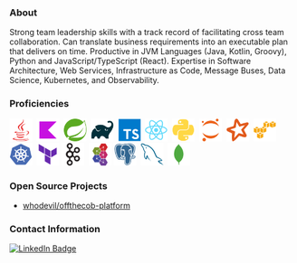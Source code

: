 ### About
Strong team leadership skills with a track record of facilitating cross team collaboration. Can translate business requirements into an executable plan that delivers on time. Productive in JVM Languages (Java, Kotlin, Groovy), Python and JavaScript/TypeScript (React). Expertise in Software Architecture, Web Services, Infrastructure as Code, Message Buses, Data Science, Kubernetes, and Observability.

### Proficiencies
<div>
  <img src="https://github.com/devicons/devicon/blob/master/icons/java/java-plain.svg" title="Java" alt="Java" width="40" height="40"/>&nbsp;
  <img src="https://github.com/devicons/devicon/blob/master/icons/kotlin/kotlin-plain.svg" title="Kotlin" alt="Kotlin" width="40" height="40"/>&nbsp;
  <img src="https://github.com/devongleeson/devongleeson/blob/main/resources/spring.svg" title="Spring" alt="Spring" width="40" height="40"/>&nbsp;
  <img src="https://github.com/devicons/devicon/blob/master/icons/gradle/gradle-plain.svg" title="Gradle" alt="Gradle" width="40" height="40"/>&nbsp;
  <img src="https://github.com/devicons/devicon/blob/master/icons/typescript/typescript-plain.svg" title="TypeScript" alt="TypeScript" width="40" height="40"/>&nbsp;
  <img src="https://github.com/devicons/devicon/blob/master/icons/react/react-original.svg" title="React" alt="React" width="40" height="40"/>&nbsp;
  <img src="https://github.com/devicons/devicon/blob/master/icons/python/python-plain.svg" title="Python" alt="Python" width="40" height="40"/>&nbsp;
  <img src="https://github.com/devongleeson/devongleeson/blob/main/resources/jupyter.svg" title="Jupyter" alt="Jupyter" width="40" height="40"/>&nbsp;
  <img src="https://github.com/devongleeson/devongleeson/blob/main/resources/spark.svg" title="Apache Spark" alt="Apache Spark" width="40" height="40"/>&nbsp;
  <img src="https://github.com/devicons/devicon/blob/master/icons/amazonwebservices/amazonwebservices-original.svg" title="AWS" alt="AWS" width="40" height="40"/>&nbsp;
  <img src="https://github.com/devicons/devicon/blob/master/icons/kubernetes/kubernetes-plain.svg"  title="Kubernetes" alt="Kubernetes" width="40" height="40"/>&nbsp;
  <img src="https://github.com/devongleeson/devongleeson/blob/main/resources/terraform.svg" title="Terraform" alt="Terraform" width="40" height="40"/>
  <img src="https://github.com/devicons/devicon/blob/master/icons/apachekafka/apachekafka-original.svg" title="Apache Kafka" alt="Apache Kafka" width="40" height="40"/>&nbsp;
  <img src="https://github.com/devongleeson/devongleeson/blob/main/resources/activemq.svg" title="ActiveMQ" alt="ActiveMQ" width="40" height="40"/>
  <img src="https://github.com/devicons/devicon/blob/master/icons/postgresql/postgresql-plain.svg" title="PostgreSQL" alt="PostgreSQL" width="40" height="40"/>&nbsp;
  <img src="https://github.com/devicons/devicon/blob/master/icons/mysql/mysql-plain.svg" title="MySQL"  alt="MySQL" width="40" height="40"/>&nbsp;
  <img src="https://github.com/devicons/devicon/blob/master/icons/mongodb/mongodb-plain.svg" title="MongoDB" alt="MongoDB" width="40" height="40"/>&nbsp;
</div>

### Open Source Projects
- [whodevil/offthecob-platform](https://github.com/whodevil/offthecob-platform)

### Contact Information
<div id="badges">
  <a href="https://www.linkedin.com/in/devongleeson/">
  <img src="https://img.shields.io/badge/LinkedIn-blue?style=for-the-badge&logo=linkedin&logoColor=white" alt="LinkedIn Badge"/>
  </a>
</div>
